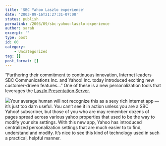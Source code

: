 ```yaml
---
title: 'SBC Yahoo Laszlo experience'
date: '2003-09-16T21:27:31-07:00'
status: publish
permalink: /2003/09/sbc-yahoo-laszlo-experience
author: sarah
excerpt: ''
type: post
id: 60
category:
    - Uncategorized
tag: []
post_format: []
---
```

“Furthering their commitment to continuous innovation, Internet leaders SBC Communications Inc. and Yahoo! Inc. today introduced exciting new customer-driven features…” One of these is a new personalization tools that leverages the [Laszlo Presentation Server](http://www.laszlosystems.com).

[ ![](https://www.ultrasaurus.com/images/blog/yahoo/sbcyahoo_frontpage.jpg)](https://www.ultrasaurus.com/images/blog/yahoo/sbcyahoo_frontpage.jpg)Your average human will not recognize this as a sexy rich internet app — it’s just too darn useful. You can’t see it in action unless you are a SBC Yahoo! subscriber, but those of you who are may remember dozens of pages spread across various yahoo properties that used to be the way to modify your site settings. With this new app, Yahoo has introduced centralized personalization settings that are much easier to to find, understand and modify. It’s nice to see this kind of technology used in such a practical, helpful manner.